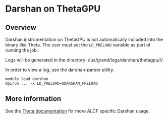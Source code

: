 # Darshan on ThetaGPU
## Overview
Darshan instrumentation on ThetaGPU is not automatically included into the binary like Theta. The user must set the ```LD_PRELOAD``` variable as part of running the job.

Logs will be generated in the directory: /lus/grand/logs/darshan/thetagpu/<YEAR>/<MONTH>/<DAY>

In order to view a log, use the darshan-parser utility.
```
module load darshan 
mpirun ... -x LD_PRELOAD=$DARSHAN_PRELOAD
```

## More information
See the [Theta documentation](/docs/theta/performance-tools/darshan.md) for more ALCF specific Darshan usage.  
  
  
